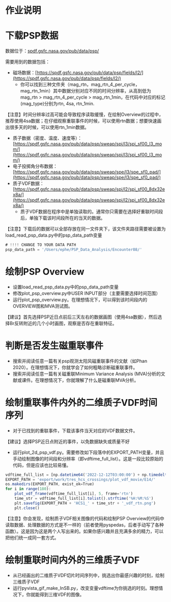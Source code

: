 # 作业说明

# 下载PSP数据

数据位于：[spdf.gsfc.nasa.gov/pub/data/psp/](http://spdf.gsfc.nasa.gov/pub/data/psp/)

需要用到的数据包括：

- 磁场数据：[https://spdf.gsfc.nasa.gov/pub/data/psp/fields/l2/](https://spdf.gsfc.nasa.gov/pub/data/psp/fields/l2/)
    - 你可以找到三种文件夹（mag_rtn，mag_rtn_4_per_cycle，mag_rtn_1min）其中数据分别对应不同的时间分辨率，从高到低为mag_rtn > mag_rtn_4_per_cycle > mag_rtn_1min，在代码中对应的标记(mag_type)分别为rtn, 4sa, rtn_1min.

【注意】时间分辨率过高可能会导致程序读取缓慢，在绘制Overview的过程中，推荐使用4sa数据；在仔细观察重联事件的时候，可以使用rtn数据；想要快速画出很多天的时候，可以使用rtn_1min数据。

- 质子数据（密度、温度、速度等）：[https://spdf.gsfc.nasa.gov/pub/data/psp/sweap/spi/l3/spi_sf00_l3_mom/](https://spdf.gsfc.nasa.gov/pub/data/psp/sweap/spi/l3/spi_sf00_l3_mom/)
- 电子投掷角分布数据：[https://spdf.gsfc.nasa.gov/pub/data/psp/sweap/spe/l3/spe_sf0_pad/](https://spdf.gsfc.nasa.gov/pub/data/psp/sweap/spe/l3/spe_sf0_pad/)
- 质子VDF数据：[https://spdf.gsfc.nasa.gov/pub/data/psp/sweap/spi/l2/spi_sf00_8dx32ex8a/](https://spdf.gsfc.nasa.gov/pub/data/psp/sweap/spi/l2/spi_sf00_8dx32ex8a/)
    - 质子VDF数据在程序中是单独读取的。通常你只需要在选择好重联时间段后，单独下载该时间段所在的当天的数据。

【注意】下载后的数据可以全部存放在同一文件夹下，该文件夹路径需要被设置为load_read_psp_data.py中的psp_data_path变量

```jsx
# !!!! CHANGE TO YOUR DATA PATH
psp_data_path = '/Users/ephe/PSP_Data_Analysis/Encounter08/'
```

# 绘制PSP Overview

- 设置load_read_psp_data.py中的psp_data_path变量
- 修改plot_psp_overview.py中USER INPUT部分（主要需要选择时间范围）
- 运行plot_psp_overview.py。在理想情况下，可以得到该时间段内的OVERVIEW图和MVA测试图。

【建议】首先选择PSP近日点前后三天左右的数据画图（使用4sa数据），然后选择Br反转附近的几个小时画图，观察是否存在重联特征。

# 判断是否发生磁重联事件

- 搜索并阅读任意一篇有关psp观测太阳风磁重联事件的文献（如Phan 2020）。在理想情况下，你就学会了如何粗略诊断磁重联事件。
- 搜索并阅读任意一篇有关磁重联Minimum Variance Analysis (MVA)分析的文献或课件。在理想情况下，你就理解了什么是磁重联MVA分析。

# 绘制重联事件内外的二维质子VDF时间序列

- 对于已找到的重联事件，下载该事件当天对应的VDF数据文件。

【建议】选择PSP近日点附近的事件，以免数据缺失或质量不好

- 运行plot_2d_psp_vdf.py。需要修改如下段落中的EXPORT_PATH变量，并且手动绘制图像的时间段和分辨率（即vdftime_full_list）。这是一段比较原始的代码，但是应该也比较易懂。

```jsx
vdftime_full_list = [np.datetime64('2022-12-12T03:00:00') + np.timedelta64(180, 's') * n for n in range(180)]
EXPORT_PATH = 'export/work/tres_hcs_crossings/plot_vdf_movie/E14/'
os.makedirs(EXPORT_PATH, exist_ok=True)
for i in range(180):
    plot_vdf_frame(vdftime_full_list[i], 5, frame='rtn')
    time_str = vdftime_full_list[i].tolist().strftime('%H:%M:%S')
    plt.savefig(EXPORT_PATH + 'HCS1_' + time_str + '_vdf_rtn.png')
    plt.close()
```

【注意】你会发现，绘制质子VDF相关图像的代码和绘制PSP Overview的代码中读取数据、处理数据的方式是不一样的（前者使用pyspedas，后者手动写了各种函数）。这是因为这是两个人写出来的。如果你感兴趣并且充满多余的精力，可以把他们统一成同一套方式。

# 绘制重联时间内外的三维质子VDF

- 从已经画出的二维质子VDF切片时间序列中，挑选出你最感兴趣的时刻，绘制三维质子VDF
- 运行pyvista_gif_make_InSB.py，改变变量vdftime为你挑选的时刻。理想情况下，你就能得到三维VDF的图像。